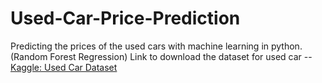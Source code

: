 # Used-Car-Price-Prediction
Predicting the prices of the used cars with machine learning in python.(Random Forest Regression)
Link to download the dataset for used car -- [Kaggle: Used Car Dataset](https://www.kaggle.com/orgesleka/used-cars-database)
